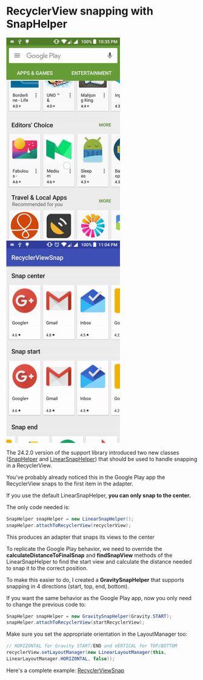 # RecyclerView snapping with SnapHelper

<img src="screens/snap_googleplay.gif" width=300></img>   <img src="screens/snap_final.gif" width=300></img>

The 24.2.0 version of the support library introduced two new classes ([SnapHelper][1] and [LinearSnapHelper][2]) that should be used to handle snapping in a RecyclerView.

You've probably already noticed this in the Google Play app the RecyclerView snaps to the first item in the adapter.

If you use the default LinearSnapHelper, **you can only snap to the center.**

The only code needed is:

```java
SnapHelper snapHelper = new LinearSnapHelper();
snapHelper.attachToRecyclerView(recyclerView);
```

This produces an adapter that snaps its views to the center

To replicate the Google Play behavior, we need to override the **calculateDistanceToFinalSnap** and **findSnapView** methods of the LinearSnapHelper to find the start view and calculate the distance needed to snap it to the correct position.

To make this easier to do, I created a **GravitySnapHelper** that supports snapping in 4 directions (start, top, end, bottom).

If you want the same behavior as the Google Play app, now you only need to change the previous code to:

```java
SnapHelper snapHelper = new GravitySnapHelper(Gravity.START);
snapHelper.attachToRecyclerView(startRecyclerView);
```
Make sure you set the appropriate orientation in the LayoutManager too:

```java
// HORIZONTAL for Gravity START/END and VERTICAL for TOP/BOTTOM
recyclerView.setLayoutManager(new LinearLayoutManager(this,
LinearLayoutManager.HORIZONTAL, false));
```

Here's a complete example:
[RecyclerViewSnap][3]

[1]: https://developer.android.com/reference/android/support/v7/widget/SnapHelper.html
[2]: https://developer.android.com/reference/android/support/v7/widget/LinearSnapHelper.html
[3]: https://github.com/rubensousa/RecyclerViewSnap/